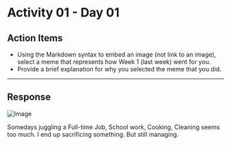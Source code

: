 # Activity 01 - Day 01
## Action Items
* Using the Markdown syntax to embed an image (not link to an image), select a meme that represents how Week 1 (last week) went for you.
* Provide a brief explanation for why you selected the meme that you did.

---
## Response

![Image](https://i.imgflip.com/4dit07.jpg)

Somedays juggling a Full-time Job, School work, Cooking, Cleaning seems too much. I end up sacrificing something. But still managing.

